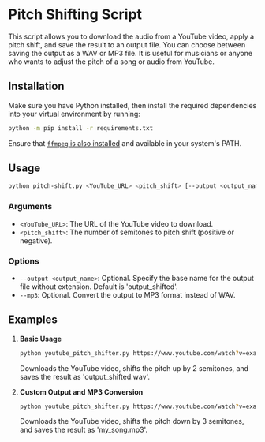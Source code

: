 # Pitch Shifting Script

This script allows you to download the audio from a YouTube video, apply a pitch shift, and save the result to an output file. You can choose between saving the output as a WAV or MP3 file. It is useful for musicians or anyone who wants to adjust the pitch of a song or audio from YouTube.

## Installation

Make sure you have Python installed, then install the required dependencies into your virtual environment by running:

```bash
python -m pip install -r requirements.txt
```

Ensure that [`ffmpeg` is also installed](https://www.ffmpeg.org/download.html) and available in your system's PATH.

## Usage

```bash
python pitch-shift.py <YouTube_URL> <pitch_shift> [--output <output_name>] [--mp3]
```

### Arguments

- `<YouTube_URL>`: The URL of the YouTube video to download.
- `<pitch_shift>`: The number of semitones to pitch shift (positive or negative).

### Options

- `--output <output_name>`: Optional. Specify the base name for the output file without extension. Default is 'output_shifted'.
- `--mp3`: Optional. Convert the output to MP3 format instead of WAV.

## Examples

1. **Basic Usage**

    ```bash
    python youtube_pitch_shifter.py https://www.youtube.com/watch?v=example 2
    ```
    Downloads the YouTube video, shifts the pitch up by 2 semitones, and saves the result as 'output_shifted.wav'.

2. **Custom Output and MP3 Conversion**

    ```bash
    python youtube_pitch_shifter.py https://www.youtube.com/watch?v=example -3 --output my_song --mp3
    ```
    Downloads the YouTube video, shifts the pitch down by 3 semitones, and saves the result as 'my_song.mp3'.
